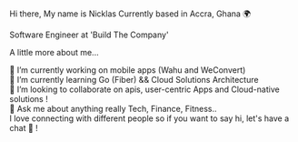Hi there, My name is Nicklas 
Currently based in Accra, Ghana 🌍  

Software Engineer at 'Build The Company'

A little more about me...

🔭 I’m currently working on mobile apps (Wahu and WeConvert) <br/>
🌱 I’m currently learning Go (Fiber) && Cloud Solutions Architecture<br/>
👯 I’m looking to collaborate on apis, user-centric Apps and Cloud-native solutions !<br/>
💬 Ask me about anything really Tech, Finance, Fitness..<br/>
I love connecting with different people so if you want to say hi, let's have a chat 🧠 !<br/>
 

